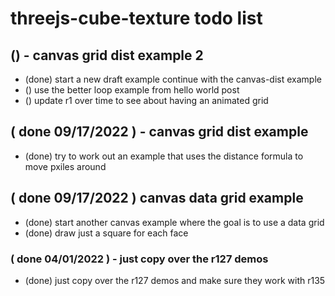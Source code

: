 # threejs-cube-texture todo list

## ()  - canvas grid dist example 2
* (done) start a new draft example continue with the canvas-dist example
* () use the better loop example from hello world post
* () update r1 over time to see about having an animated grid

## ( done 09/17/2022 ) - canvas grid dist example
* (done) try to work out an example that uses the distance formula to move pxiles around

## ( done 09/17/2022 ) canvas data grid example
* (done) start another canvas example where the goal is to use a data grid
* (done) draw just a square for each face

### ( done 04/01/2022 ) - just copy over the r127 demos
* (done) just copy over the r127 demos and make sure they work with r135
